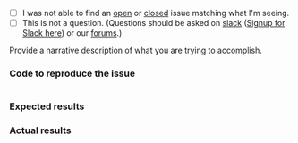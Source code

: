  - [ ] I was not able to find an [open](https://github.com/zendframework/zend-expressive-zendrouter/issues?q=is%3Aopen) or [closed](https://github.com/zendframework/zend-expressive-zendrouter/issues?q=is%3Aclosed) issue matching what I'm seeing.
 - [ ] This is not a question. (Questions should be asked on [slack](https://zendframework.slack.com/) ([Signup for Slack here](https://zendframework-slack.herokuapp.com/)) or our [forums](https://discourse.zendframework.com/).)

Provide a narrative description of what you are trying to accomplish.

### Code to reproduce the issue

<!-- Please provide the minimum code necessary to recreate the issue -->

```php
```

### Expected results

<!-- What do you think should have happened? -->

### Actual results

<!-- What did you actually observe? -->
